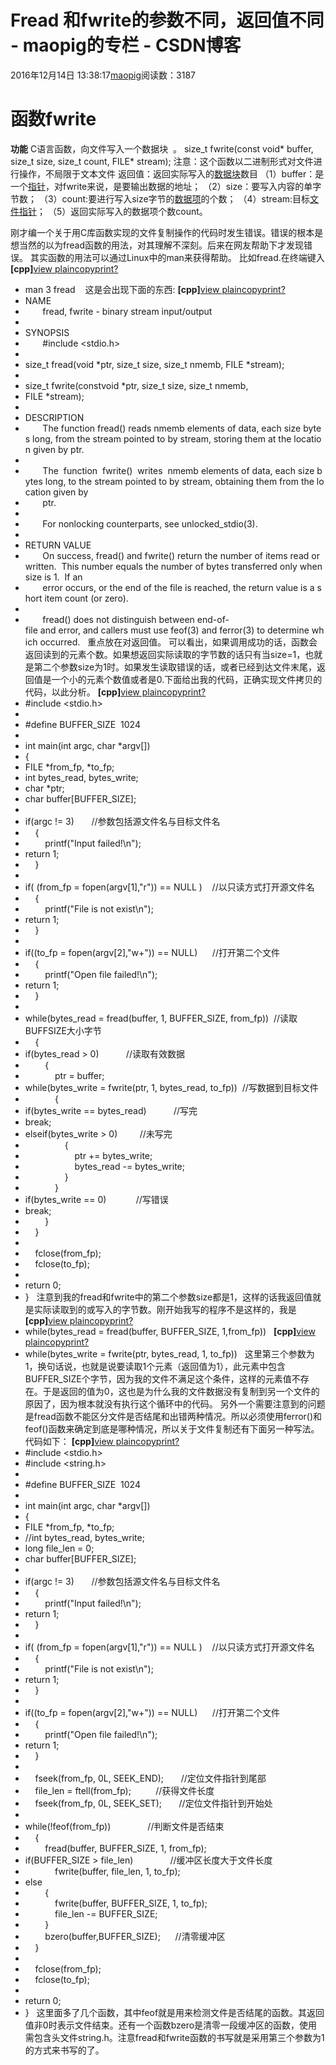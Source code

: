 # Fread 和fwrite的参数不同，返回值不同 - maopig的专栏 - CSDN博客
2016年12月14日 13:38:17[maopig](https://me.csdn.net/maopig)阅读数：3187

# 函数fwrite
**功能**
C语言函数，向文件写入一个数据块  。
size_t fwrite(const void* buffer, size_t size, size_t count, FILE* stream);
注意：这个函数以二进制形式对文件进行操作，不局限于文本文件
返回值：返回实际写入的[数据块](http://baike.baidu.com.cn/view/702806.htm)数目
（1）buffer：是一个[指针](http://baike.baidu.com.cn/view/159417.htm)，对fwrite来说，是要输出数据的地址；
（2）size：要写入内容的单字节数；
（3）count:要进行写入size字节的[数据项](http://baike.baidu.com.cn/view/178581.htm)的个数；
（4）stream:目标[文件指针](http://baike.baidu.com.cn/view/5019859.htm)；
（5）返回实际写入的数据项个数count。

刚才编一个关于用C库函数实现的文件复制操作的代码时发生错误。错误的根本是想当然的以为fread函数的用法，对其理解不深刻。后来在网友帮助下才发现错误。
其实函数的用法可以通过Linux中的man来获得帮助。
比如fread.在终端键入
**[cpp]**[view plain](http://blog.csdn.net/abclixu123/article/details/8284680#)[copy](http://blog.csdn.net/abclixu123/article/details/8284680#)[print](http://blog.csdn.net/abclixu123/article/details/8284680#)[?](http://blog.csdn.net/abclixu123/article/details/8284680#)
- man 3 fread   
这是会出现下面的东西:
**[cpp]**[view plain](http://blog.csdn.net/abclixu123/article/details/8284680#)[copy](http://blog.csdn.net/abclixu123/article/details/8284680#)[print](http://blog.csdn.net/abclixu123/article/details/8284680#)[?](http://blog.csdn.net/abclixu123/article/details/8284680#)
- NAME  
-        fread, fwrite - binary stream input/output  
- 
- SYNOPSIS  
-        #include <stdio.h>
- 
- size_t fread(void *ptr, size_t size, size_t nmemb, FILE *stream);  
- 
- size_t fwrite(constvoid *ptr, size_t size, size_t nmemb,  
- FILE *stream);  
- 
- DESCRIPTION  
-        The function fread() reads nmemb elements of data, each size bytes long, from the stream pointed to by stream, storing them at the location given by ptr.  
- 
-        The  function  fwrite()  writes  nmemb elements of data, each size bytes long, to the stream pointed to by stream, obtaining them from the location given by  
-        ptr.  
- 
-        For nonlocking counterparts, see unlocked_stdio(3).  
- 
- RETURN VALUE  
-        On success, fread() and fwrite() return the number of items read or written.  This number equals the number of bytes transferred only when size is 1.  If an  
-        error occurs, or the end of the file is reached, the return value is a short item count (or zero).  
- 
-        fread() does not distinguish between end-of-file and error, and callers must use feof(3) and ferror(3) to determine which occurred.  
重点放在对返回值。
可以看出，如果调用成功的话，函数会返回读到的元素个数。如果想返回实际读取的字节数的话只有当size=1，也就是第二个参数size为1时。如果发生读取错误的话，或者已经到达文件末尾，返回值是一个小的元素个数值或者是0.下面给出我的代码，正确实现文件拷贝的代码，以此分析。
**[cpp]**[view plain](http://blog.csdn.net/abclixu123/article/details/8284680#)[copy](http://blog.csdn.net/abclixu123/article/details/8284680#)[print](http://blog.csdn.net/abclixu123/article/details/8284680#)[?](http://blog.csdn.net/abclixu123/article/details/8284680#)
- #include <stdio.h>
- 
- #define BUFFER_SIZE  1024
- 
- int main(int argc, char *argv[])  
- {  
- FILE *from_fp, *to_fp;  
- int bytes_read, bytes_write;  
- char *ptr;  
- char buffer[BUFFER_SIZE];  
- 
- if(argc != 3)       //参数包括源文件名与目标文件名
-     {  
-         printf("Input failed!\n");  
- return 1;  
-     }  
- 
- if( (from_fp = fopen(argv[1],"r")) == NULL )    //以只读方式打开源文件名
-     {  
-         printf("File is not exist\n");  
- return 1;  
-     }  
- 
- if((to_fp = fopen(argv[2],"w+")) == NULL)      //打开第二个文件
-     {  
-         printf("Open file failed!\n");    
- return 1;  
-     }  
- 
- while(bytes_read = fread(buffer, 1, BUFFER_SIZE, from_fp))  //读取BUFFSIZE大小字节
-     {  
- if(bytes_read > 0)           //读取有效数据
-         {  
-             ptr = buffer;  
- while(bytes_write = fwrite(ptr, 1, bytes_read, to_fp))  //写数据到目标文件
-             {  
- if(bytes_write == bytes_read)           //写完    
- break;  
- elseif(bytes_write > 0)         //未写完
-                 {  
-                     ptr += bytes_write;  
-                     bytes_read -= bytes_write;  
-                 }  
-             }  
- if(bytes_write == 0)            //写错误
- break;  
-         }  
-     }  
- 
-     fclose(from_fp);  
-     fclose(to_fp);  
- 
- return 0;  
- }  
注意到我的fread和fwrite中的第二个参数size都是1，这样的话我返回值就是实际读取到的或写入的字节数。刚开始我写的程序不是这样的，我是
**[cpp]**[view plain](http://blog.csdn.net/abclixu123/article/details/8284680#)[copy](http://blog.csdn.net/abclixu123/article/details/8284680#)[print](http://blog.csdn.net/abclixu123/article/details/8284680#)[?](http://blog.csdn.net/abclixu123/article/details/8284680#)
- while(bytes_read = fread(buffer, BUFFER_SIZE, 1,from_fp))  
**[cpp]**[view plain](http://blog.csdn.net/abclixu123/article/details/8284680#)[copy](http://blog.csdn.net/abclixu123/article/details/8284680#)[print](http://blog.csdn.net/abclixu123/article/details/8284680#)[?](http://blog.csdn.net/abclixu123/article/details/8284680#)
- while(bytes_write = fwrite(ptr, bytes_read, 1, to_fp))  
这里第三个参数为1，换句话说，也就是说要读取1个元素（返回值为1），此元素中包含BUFFER_SIZE个字节，因为我的文件不满足这个条件，这样的元素值不存在。于是返回的值为0，这也是为什么我的文件数据没有复制到另一个文件的原因了，因为根本就没有执行这个循环中的代码。
另外一个需要注意到的问题是fread函数不能区分文件是否结尾和出错两种情况。所以必须使用ferror()和feof()函数来确定到底是哪种情况，所以关于文件复制还有下面另一种写法。代码如下：
**[cpp]**[view plain](http://blog.csdn.net/abclixu123/article/details/8284680#)[copy](http://blog.csdn.net/abclixu123/article/details/8284680#)[print](http://blog.csdn.net/abclixu123/article/details/8284680#)[?](http://blog.csdn.net/abclixu123/article/details/8284680#)
- #include <stdio.h>
- #include <string.h>
- 
- #define BUFFER_SIZE  1024
- 
- int main(int argc, char *argv[])  
- {  
- FILE *from_fp, *to_fp;  
- //int bytes_read, bytes_write;
- long file_len = 0;  
- char buffer[BUFFER_SIZE];  
- 
- if(argc != 3)       //参数包括源文件名与目标文件名
-     {  
-         printf("Input failed!\n");  
- return 1;  
-     }  
- 
- if( (from_fp = fopen(argv[1],"r")) == NULL )    //以只读方式打开源文件名
-     {  
-         printf("File is not exist\n");  
- return 1;  
-     }  
- 
- if((to_fp = fopen(argv[2],"w+")) == NULL)      //打开第二个文件
-     {  
-         printf("Open file failed!\n");    
- return 1;  
-     }  
- 
-     fseek(from_fp, 0L, SEEK_END);       //定位文件指针到尾部
-     file_len = ftell(from_fp);          //获得文件长度
-     fseek(from_fp, 0L, SEEK_SET);       //定位文件指针到开始处
- 
- while(!feof(from_fp))               //判断文件是否结束
-     {  
-         fread(buffer, BUFFER_SIZE, 1, from_fp);  
- if(BUFFER_SIZE > file_len)               //缓冲区长度大于文件长度
-             fwrite(buffer, file_len, 1, to_fp);  
- else
-         {  
-             fwrite(buffer, BUFFER_SIZE, 1, to_fp);  
-             file_len -= BUFFER_SIZE;  
-         }  
-         bzero(buffer,BUFFER_SIZE);      //清零缓冲区
-     }  
- 
-     fclose(from_fp);  
-     fclose(to_fp);  
- 
- return 0;  
- }  
这里面多了几个函数，其中feof就是用来检测文件是否结尾的函数。其返回值非0时表示文件结束。还有一个函数bzero是清零一段缓冲区的函数，使用需包含头文件string.h。注意fread和fwrite函数的书写就是采用第三个参数为1的方式来书写的了。
            
